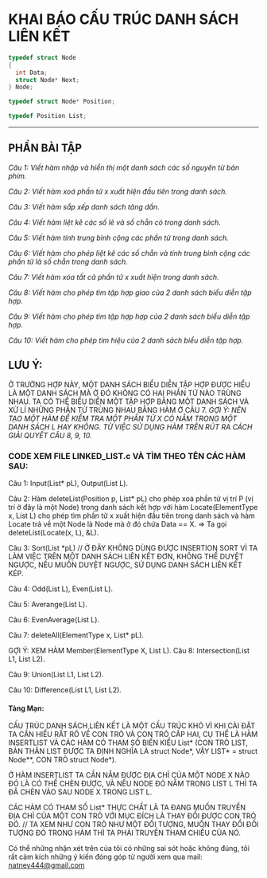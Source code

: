 # KHAI BÁO CẤU TRÚC DANH SÁCH LIÊN KẾT
```c
typedef struct Node
{
  int Data;
  struct Node* Next;
} Node;

typedef struct Node* Position;

typedef Position List;
```
________________________________________________________________________________________________________
## PHẦN BÀI TẬP

*Câu 1: Viết hàm nhập và hiển thị một danh sách các số nguyên từ bàn phím.*

*Câu 2: Viết hàm xoá phần tử x xuất hiện đầu tiên trong danh sách.*

*Câu 3: Viết hàm sắp xếp danh sách tăng dần.*

*Câu 4: Viết hàm liệt kê các số lẻ và số chẵn có trong danh sách.*

*Câu 5: Viết hàm tính trung bình cộng các phần tử trong danh sách.*

*Câu 6: Viết hàm cho phép liệt kê các số chẵn và tính trung bình cộng các phần tử là số chẵn trong danh sách.*

*Câu 7: Viết hàm xóa tất cả phần tử x xuất hiện trong danh sách.*

*Câu 8: Viết hàm cho phép tìm tập hợp giao của 2 danh sách biểu diễn tập hợp.*

*Câu 9: Viết hàm cho phép tìm tập hợp hợp của 2 danh sách biểu diễn tập hợp.*

*Câu 10: Viết hàm cho phép tìm hiệu của 2 danh sách biểu diễn tập hợp.*

## LƯU Ý:
Ở TRƯỜNG HỢP NÀY, MỘT DANH SÁCH BIỂU DIỄN TẬP HỢP ĐƯỢC HIỂU LÀ MỘT DANH SÁCH MÀ Ở ĐÓ KHÔNG CÓ HAI PHẦN TỬ NÀO TRÙNG NHAU.
TA CÓ THỂ BIỂU DIỄN MỘT TẬP HỢP BẰNG MỘT DANH SÁCH VÀ XỬ LÍ NHỮNG PHẦN TỬ TRÙNG NHAU BẰNG HÀM Ở CÂU 7.
*GỢI Ý: NÊN TẠO MỘT HÀM ĐỂ KIỂM TRA MỘT PHẦN TỬ X CÓ NẰM TRONG MỘT DANH SÁCH L HAY KHÔNG. TỪ VIỆC SỬ DỤNG HÀM TRÊN RÚT RA CÁCH GIẢI QUYẾT CÂU 8, 9, 10.*

### CODE XEM FILE LINKED_LIST.c VÀ TÌM THEO TÊN CÁC HÀM SAU:

Câu 1: Input(List* pL), Output(List L).

Câu 2: Hàm deleteList(Position p, List* pL) cho phép xoá phần tử vị trí P (vị trí ở đây là một Node) trong danh sách kết hợp với hàm Locate(ElementType x, List L) cho phép tìm phần tử x xuất hiện đầu tiên trong danh sách và hàm Locate trả về một Node là Node mà ở đó chứa Data == X. 
=> Ta gọi deleteList(Locate(x, L), &L).

Câu 3: Sort(List *pL) // Ở ĐÂY KHÔNG DÙNG ĐƯỢC INSERTION SORT VÌ TA LÀM VIỆC TRÊN MỘT DANH SÁCH LIÊN KẾT ĐƠN, KHÔNG THỂ DUYỆT NGƯỢC, NẾU MUỐN DUYỆT NGƯỢC, SỬ DỤNG DANH SÁCH LIÊN KẾT KÉP.

Câu 4: Odd(List L), Even(List L).

Câu 5: Averange(List L).

Câu 6: EvenAverage(List L).

Câu 7: deleteAll(ElementType x, List* pL).

GỢI Ý: XEM HÀM Member(ElementType X, List L).
Câu 8: Intersection(List L1, List L2).

Câu 9: Union(List L1, List L2).

Câu 10: Difference(List L1, List L2).


#### Tảng Mạn:

CẤU TRÚC DANH SÁCH LIÊN KẾT LÀ MỘT CẤU TRÚC KHÓ VÌ KHI CÀI ĐẶT TA CẦN HIỂU RẤT RÕ VỀ CON TRỎ VÀ CON TRỎ CẤP HAI, CỤ THỂ LÀ HÀM INSERTLIST VÀ CÁC HÀM CÓ THAM SỐ BIẾN KIỂU List* (CON TRỎ LIST, BẢN THÂN LIST ĐƯỢC TA ĐỊNH NGHĨA LÀ struct Node*, VẬY LIST* = struct Node**, CON TRỎ struct Node*).

Ở HÀM INSERTLIST TA CẦN NẮM ĐƯỢC ĐỊA CHỈ CỦA MỘT NODE X NÀO ĐÓ LÀ CÓ THỂ CHÈN ĐƯỢC, VÀ NẾU NODE ĐÓ NẰM TRONG LIST L THÌ TA ĐÃ CHÈN VÀO SAU NODE X TRONG LIST L.

CÁC HÀM CÓ THAM SỐ List* THỰC CHẤT LÀ TA ĐANG MUỐN TRUYỀN ĐỊA CHỈ CỦA MỘT CON TRỎ VỚI MỤC ĐÍCH LÀ THAY ĐỔI ĐƯỢC CON TRỎ ĐÓ.
// TA XEM NHƯ CON TRỎ NHƯ MỘT ĐỐI TƯỢNG, MUỐN THAY ĐỔI ĐỐI TƯỢNG ĐÓ TRONG HÀM THÌ TA PHẢI TRUYỀN THAM CHIẾU CỦA NÓ.

Có thể những nhận xét trên của tôi có những sai sót hoặc không đúng, tôi rất cảm kích những ý kiến đóng góp từ người xem qua mail: natney444@gmail.com
